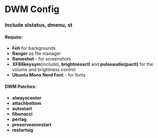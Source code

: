 # DWM Config

### Include slstatus, dmenu, st

#### Require: 

* **Feh** for backgrounds
* **Ranger** as file manager
* **flameshot** - for screenshots
* **XF86keysym**(include), **brightnessctl** and **pulseaudio(pactl)** for the volume and brightness control
* **Ubuntu Mono Nerd Font** - for fonts

#### DWM Patches:
* **alwayscenter**
* **attachbottom**
* **autostart**
* **fibonacci**
* **pertag**
* **preserveonrestart**
* **restartsig**


